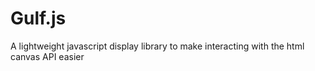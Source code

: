 # Gulf.js
A lightweight javascript display library to make interacting with the html canvas API easier
